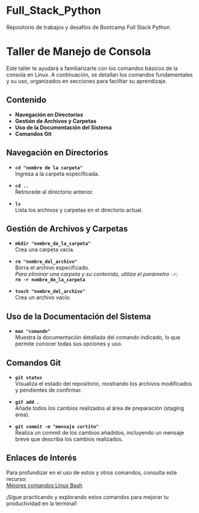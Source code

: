 # Full_Stack_Python
Repositorio de trabajos y desafíos de Bootcamp Full Stack Python

# Taller de Manejo de Consola

Este taller te ayudará a familiarizarte con los comandos básicos de la consola en Linux. A continuación, se detallan los comandos fundamentales y su uso, organizados en secciones para facilitar su aprendizaje.

## Contenido

- **Navegación en Directorios**
- **Gestión de Archivos y Carpetas**
- **Uso de la Documentación del Sistema**
- **Comandos Git**

## Navegación en Directorios

- **`cd "nombre de la carpeta"`**  
  Ingresa a la carpeta especificada.

- **`cd ..`**  
  Retrocede al directorio anterior.

- **`ls`**  
  Lista los archivos y carpetas en el directorio actual.

## Gestión de Archivos y Carpetas

- **`mkdir "nombre_de_la_carpeta"`**  
  Crea una carpeta vacía.

- **`rm "nombre_del_archivo"`**  
  Borra el archivo especificado.  
  *Para eliminar una carpeta y su contenido, utiliza el parámetro `-r`:*  
  **`rm -r nombre_de_la_carpeta`**

- **`touch "nombre_del_archivo"`**  
  Crea un archivo vacío.

## Uso de la Documentación del Sistema

- **`man "comando"`**  
  Muestra la documentación detallada del comando indicado, lo que permite conocer todas sus opciones y uso.

## Comandos Git

- **`git status`**  
  Visualiza el estado del repositorio, mostrando los archivos modificados y pendientes de confirmar.

- **`git add .`**  
  Añade todos los cambios realizados al área de preparación (staging area).

- **`git commit -m "mensaje cortito"`**  
  Realiza un commit de los cambios añadidos, incluyendo un mensaje breve que describa los cambios realizados.

## Enlaces de Interés

Para profundizar en el uso de estos y otros comandos, consulta este recurso:  
[Mejores comandos Linux Bash](https://sanchezcorbalan.es/mejores-comandos-linux-bash/)

¡Sigue practicando y explorando estos comandos para mejorar tu productividad en la terminal!
